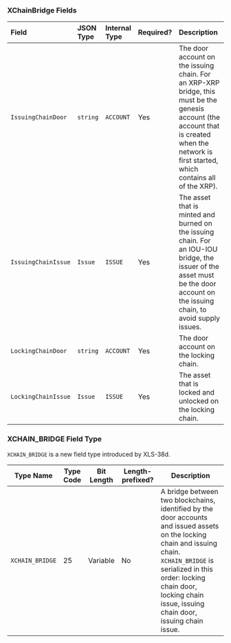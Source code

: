 ### XChainBridge Fields

| Field               | JSON Type | Internal Type     | Required? | Description     |
|:--------------------|:----------|:------------------|:----------|:----------------|
| `IssuingChainDoor`  | `string`  | `ACCOUNT`         | Yes       | The door account on the issuing chain. For an XRP-XRP bridge, this must be the genesis account (the account that is created when the network is first started, which contains all of the XRP). |
| `IssuingChainIssue` | `Issue`   | `ISSUE`           | Yes       | The asset that is minted and burned on the issuing chain. For an IOU-IOU bridge, the issuer of the asset must be the door account on the issuing chain, to avoid supply issues. |
| `LockingChainDoor`  | `string`  | `ACCOUNT`         | Yes       | The door account on the locking chain. |
| `LockingChainIssue` | `Issue`   | `ISSUE`           | Yes       | The asset that is locked and unlocked on the locking chain. |


### XCHAIN_BRIDGE Field Type

`XCHAIN_BRIDGE` is a new field type introduced by XLS-38d.

| Type Name       | Type Code | Bit Length | Length-prefixed? | Description |
|-----------------|-----------|------------|------------------|-------------|
| `XCHAIN_BRIDGE` | 25        | Variable   | No               | A bridge between two blockchains, identified by the door accounts and issued assets on the locking chain and issuing chain. `XCHAIN_BRIDGE` is serialized in this order: locking chain door, locking chain issue, issuing chain door, issuing chain issue.